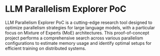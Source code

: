 # LLM Parallelism Explorer PoC

LLM Parallelism Explorer PoC is a cutting-edge research tool designed to optimize parallelism strategies for large language models, with a particular focus on Mixture of Experts (MoE) architectures. This proof-of-concept project performs a comprehensive search across various parallelism configurations to estimate memory usage and identify optimal setups for efficient training on distributed systems.
